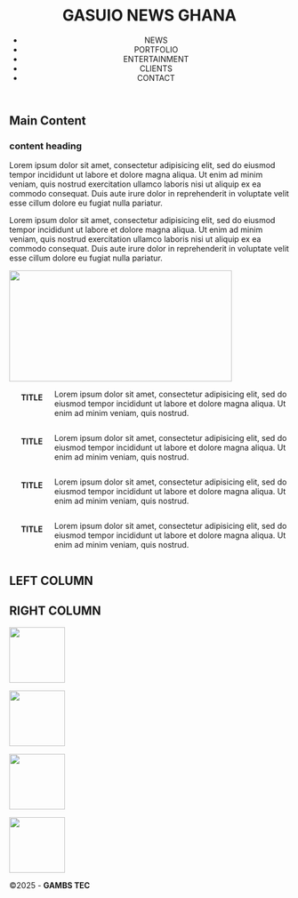 <!doctype html>
<html>
<head>
<meta charset="utf-8">
<meta http-equiv="X-UA-Compatible" content="IE=edge">
<meta name="viewport" content="width=device-width, initial-scale=1">
<title>Simple Theme</title>
<link href="file:///C|/Users/USER/AppData/Roaming/Adobe/Dreamweaver 2020/en_US/Configuration/Temp/Assets/eam7C2A.tmp/css/multiColumnTemplate.css" rel="stylesheet" type="text/css">
<!-- HTML5 shim and Respond.js for IE8 support of HTML5 elements and media queries -->
<!-- WARNING: Respond.js doesn't work if you view the page via file:// -->
<!--[if lt IE 9]>
      <script src="https://oss.maxcdn.com/html5shiv/3.7.2/html5shiv.min.js"></script>
      <script src="https://oss.maxcdn.com/respond/1.4.2/respond.min.js"></script>
    <![endif]-->
</head>
<body>
<div class="container">
  <header>
    <div class="primary_header">
      <h1 class="title"> GASUIO NEWS GHANA</h1>
    </div>
    <nav class="secondary_header" id="menu">
      <ul>
        <li>NEWS</li>        <li>PORTFOLIO</li>
        <li>ENTERTAINMENT</li>
        <li>CLIENTS</li>
        <li>CONTACT</li></ul>
    </nav>
  </header>
  <section>
    <h2 class="noDisplay">Main Content</h2>
    <article class="left_article">
      <h3>content heading</h3>
      <p>Lorem ipsum dolor sit amet, consectetur adipisicing elit, sed do eiusmod tempor incididunt ut labore et dolore magna aliqua. Ut enim ad minim veniam, quis nostrud exercitation ullamco laboris nisi ut aliquip ex ea commodo consequat. Duis aute irure dolor in reprehenderit in voluptate velit esse cillum dolore eu fugiat nulla pariatur.</p>
      <p>Lorem ipsum dolor sit amet, consectetur adipisicing elit, sed do eiusmod tempor incididunt ut labore et dolore magna aliqua. Ut enim ad minim veniam, quis nostrud exercitation ullamco laboris nisi ut aliquip ex ea commodo consequat. Duis aute irure dolor in reprehenderit in voluptate velit esse cillum dolore eu fugiat nulla pariatur.</p>
    </article>
    <aside class="right_article"><img src="file:///C|/Users/USER/AppData/Roaming/Adobe/Dreamweaver 2020/en_US/Configuration/Temp/Assets/eam7C2A.tmp/images/placeholder.jpg" alt="" width="400" height="200" class="placeholder"/> </aside>
  </section>
  <div class="row">
    <div class="columns">
      <p class="thumbnail_align"> <img src="file:///C|/Users/USER/AppData/Roaming/Adobe/Dreamweaver 2020/en_US/Configuration/Temp/Assets/eam7C2A.tmp/images/bkg_06.jpg" alt="" class="thumbnail"/> </p>
      <h4>TITLE</h4>
      <p>Lorem ipsum dolor sit amet, consectetur adipisicing elit, sed do eiusmod tempor incididunt ut labore et dolore magna aliqua. Ut enim ad minim veniam, quis nostrud.</p>
    </div>
    <div class="columns">
      <p class="thumbnail_align"> <img src="file:///C|/Users/USER/AppData/Roaming/Adobe/Dreamweaver 2020/en_US/Configuration/Temp/Assets/eam7C2A.tmp/images/bkg_06.jpg" alt="" class="thumbnail"/> </p>
      <h4>TITLE</h4>
      <p>Lorem ipsum dolor sit amet, consectetur adipisicing elit, sed do eiusmod tempor incididunt ut labore et dolore magna aliqua. Ut enim ad minim veniam, quis nostrud.</p>
    </div>
    <div class="columns">
      <p class="thumbnail_align"> <img src="file:///C|/Users/USER/AppData/Roaming/Adobe/Dreamweaver 2020/en_US/Configuration/Temp/Assets/eam7C2A.tmp/images/bkg_06.jpg" alt="" class="thumbnail"/> </p>
      <h4>TITLE</h4>
      <p>Lorem ipsum dolor sit amet, consectetur adipisicing elit, sed do eiusmod tempor incididunt ut labore et dolore magna aliqua. Ut enim ad minim veniam, quis nostrud.</p>
    </div>
    <div class="columns">
      <p class="thumbnail_align"> <img src="file:///C|/Users/USER/AppData/Roaming/Adobe/Dreamweaver 2020/en_US/Configuration/Temp/Assets/eam7C2A.tmp/images/bkg_06.jpg" alt="" class="thumbnail"/> </p>
      <h4>TITLE</h4>
      <p>Lorem ipsum dolor sit amet, consectetur adipisicing elit, sed do eiusmod tempor incididunt ut labore et dolore magna aliqua. Ut enim ad minim veniam, quis nostrud.</p>
    </div>
  </div>
  <div class="row blockDisplay">
    <div class="column_half left_half">
      <h2 class="column_title">LEFT COLUMN</h2>
    </div>
    <div class="column_half right_half">
      <h2 class="column_title">RIGHT COLUMN</h2>
    </div>
  </div>
  <div class="social">
    <p class="social_icon"><img src="file:///C|/Users/USER/AppData/Roaming/Adobe/Dreamweaver 2020/en_US/Configuration/Temp/Assets/eam7C2A.tmp/images/bkg_06.jpg" width="100" alt="" class="thumbnail"/></p>
    <p class="social_icon"><img src="file:///C|/Users/USER/AppData/Roaming/Adobe/Dreamweaver 2020/en_US/Configuration/Temp/Assets/eam7C2A.tmp/images/bkg_06.jpg" width="100" alt="" class="thumbnail"/></p>
    <p class="social_icon"><img src="file:///C|/Users/USER/AppData/Roaming/Adobe/Dreamweaver 2020/en_US/Configuration/Temp/Assets/eam7C2A.tmp/images/bkg_06.jpg" width="100" alt="" class="thumbnail"/></p>
    <p class="social_icon"><img src="file:///C|/Users/USER/AppData/Roaming/Adobe/Dreamweaver 2020/en_US/Configuration/Temp/Assets/eam7C2A.tmp/images/bkg_06.jpg" width="100" alt="" class="thumbnail"/></p>
  </div>
  <footer class="secondary_header footer">
    <div class="copyright">&copy;2025 - <strong>GAMBS TEC</strong></div>
  </footer>
</div>
</body>
</html>
